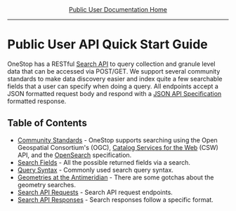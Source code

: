 <div align="center"><a href="/onestop/public-user">Public User Documentation Home</a></div>
<hr>

# Public User API Quick Start Guide

OneStop has a RESTful [Search API](/onestop/api) to query collection and granule level data that can be accessed via POST/GET. We support several community standards to make data discovery easier and index quite a few searchable fields that a user can specify when doing a query. All endpoints accept a JSON formatted request body and respond with a [JSON API Specification](http://jsonapi.org/) formatted response.

## Table of Contents

- [Community Standards](/onestop/public-user/api/community-standards.md) - OneStop supports searching using the Open Geospatial Consortium's (OGC), [Catalog Services for the Web](http://www.opengeospatial.org/standards/cat) (CSW) API, and the [OpenSearch](http://www.opensearch.org) specification.
- [Search Fields](/onestop/api/search-fields.md) - All the possible returned fields via a search.
- [Query Syntax](/onestop/api/search-query-syntax.md) - Commonly used search query syntax.
- [Geometries at the Antimeridian](/onestop/public-user/api/antimeridian.md) - There are some gotchas about the geometry searches.
- [Search API Requests](/onestop/api/search-requests.md) - Search API request endpoints.
- [Search API Responses](/onestop/api/search-responses.md) - Search responses follow a specific format.
